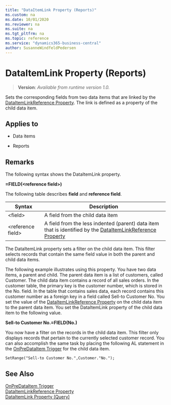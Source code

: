 ```yaml
---
title: "DataItemLink Property (Reports)"
ms.custom: na
ms.date: 10/01/2020
ms.reviewer: na
ms.suite: na
ms.tgt_pltfrm: na
ms.topic: reference
ms.service: "dynamics365-business-central"
author: SusanneWindfeldPedersen
---
```


# DataItemLink Property (Reports)
> **Version**: _Available from runtime version 1.0._

Sets the corresponding fields from two data items that are linked by the [DataItemLinkReference Property](./devenv-dataitemlinkreference-property.md). The link is defined as a property of the child data item.  
  
## Applies to  
  
- Data items  
  
- Reports  
  
## Remarks

The following syntax shows the DataItemLink property.  
  
**<field>=FIELD\(\<reference field>)**  
  
The following table describes **field** and **reference field**.  
  
|Syntax|Description|  
|------------|-----------------|  
|\<field>|A field from the child data item|  
|\<reference field>|A field from the less indented (parent) data item that is identified by the [DataItemLinkReference Property](./devenv-dataitemlinkreference-property.md)|  
  
The DataItemLink property sets a filter on the child data item. This filter selects records that contain the same field value in both the parent and child data items. 
  
The following example illustrates using this property. You have two data items, a parent and child. The parent data item is a list of customers, called Customer. The child data item contains a record of all sales orders. In the customer table, the primary key is the customer number, which is stored in the No. field. In the table that contains sales data, each record contains this customer number as a foreign key in a field called Sell-to Customer No. You set the value of the [DataItemLinkReference Property](./devenv-dataitemlinkreference-property.md) on the child data item to the parent data item. You set the DataItemLink property of the child data item to the following value.  
  
**Sell-to Customer No.=FIELD(No.)**  
  
You now have a filter on the records in the child data item. This filter only displays records that pertain to the currently selected customer record. You can also accomplish the same task by placing the following AL statement in the [OnPreDataItem Trigger](../triggers/devenv-onpredataitem-trigger.md) for the child data item.  
  
```AL
SetRange("Sell-to Customer No.",Customer."No.");  
```  
  
## See Also

[OnPreDataItem Trigger](../triggers/devenv-onpredataitem-trigger.md)   
[DataItemLinkReference Property](./devenv-dataitemlinkreference-property.md)   
[DataItemLink Property (Query)](devenv-dataitemlink-query-property.md)